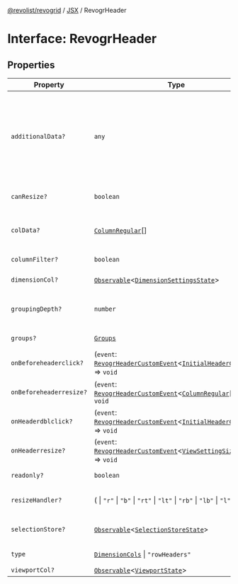 [@revolist/revogrid](README.md) / [JSX](Namespace.JSX.md) / RevogrHeader

# Interface: RevogrHeader

## Properties

| Property | Type | Description | Defined in |
| ------ | ------ | ------ | ------ |
| `additionalData?` | `any` | Extra properties to pass into header renderer, such as vue or react components to handle parent | [src/components.d.ts:1774](https://github.com/revolist/revogrid/blob/477507f867ff98f395e0119897545945e222b246/src/components.d.ts#L1774) |
| `canResize?` | `boolean` | If columns can be resized | [src/components.d.ts:1778](https://github.com/revolist/revogrid/blob/477507f867ff98f395e0119897545945e222b246/src/components.d.ts#L1778) |
| `colData?` | [`ColumnRegular`](Interface.ColumnRegular.md)[] | Columns - defines an array of grid columns. | [src/components.d.ts:1782](https://github.com/revolist/revogrid/blob/477507f867ff98f395e0119897545945e222b246/src/components.d.ts#L1782) |
| `columnFilter?` | `boolean` | Column filter | [src/components.d.ts:1786](https://github.com/revolist/revogrid/blob/477507f867ff98f395e0119897545945e222b246/src/components.d.ts#L1786) |
| `dimensionCol?` | [`Observable`](TypeAlias.Observable.md)\<[`DimensionSettingsState`](Interface.DimensionSettingsState.md)\> | Dimension settings X | [src/components.d.ts:1790](https://github.com/revolist/revogrid/blob/477507f867ff98f395e0119897545945e222b246/src/components.d.ts#L1790) |
| `groupingDepth?` | `number` | Grouping depth, how many levels of grouping | [src/components.d.ts:1794](https://github.com/revolist/revogrid/blob/477507f867ff98f395e0119897545945e222b246/src/components.d.ts#L1794) |
| `groups?` | [`Groups`](TypeAlias.Groups.md) | Column groups | [src/components.d.ts:1798](https://github.com/revolist/revogrid/blob/477507f867ff98f395e0119897545945e222b246/src/components.d.ts#L1798) |
| `onBeforeheaderclick?` | (`event`: [`RevogrHeaderCustomEvent`](Interface.RevogrHeaderCustomEvent.md)\<[`InitialHeaderClick`](TypeAlias.InitialHeaderClick.md)\>) => `void` | On initial header click | [src/components.d.ts:1802](https://github.com/revolist/revogrid/blob/477507f867ff98f395e0119897545945e222b246/src/components.d.ts#L1802) |
| `onBeforeheaderresize?` | (`event`: [`RevogrHeaderCustomEvent`](Interface.RevogrHeaderCustomEvent.md)\<[`ColumnRegular`](Interface.ColumnRegular.md)[]\>) => `void` | On before header resize | [src/components.d.ts:1806](https://github.com/revolist/revogrid/blob/477507f867ff98f395e0119897545945e222b246/src/components.d.ts#L1806) |
| `onHeaderdblclick?` | (`event`: [`RevogrHeaderCustomEvent`](Interface.RevogrHeaderCustomEvent.md)\<[`InitialHeaderClick`](TypeAlias.InitialHeaderClick.md)\>) => `void` | On header double click | [src/components.d.ts:1810](https://github.com/revolist/revogrid/blob/477507f867ff98f395e0119897545945e222b246/src/components.d.ts#L1810) |
| `onHeaderresize?` | (`event`: [`RevogrHeaderCustomEvent`](Interface.RevogrHeaderCustomEvent.md)\<[`ViewSettingSizeProp`](TypeAlias.ViewSettingSizeProp.md)\>) => `void` | On header resize | [src/components.d.ts:1814](https://github.com/revolist/revogrid/blob/477507f867ff98f395e0119897545945e222b246/src/components.d.ts#L1814) |
| `readonly?` | `boolean` | Readonly mode | [src/components.d.ts:1818](https://github.com/revolist/revogrid/blob/477507f867ff98f395e0119897545945e222b246/src/components.d.ts#L1818) |
| `resizeHandler?` | ( \| `"r"` \| `"b"` \| `"rt"` \| `"lt"` \| `"rb"` \| `"lb"` \| `"l"` \| `"t"`)[] | Defines resize position | [src/components.d.ts:1822](https://github.com/revolist/revogrid/blob/477507f867ff98f395e0119897545945e222b246/src/components.d.ts#L1822) |
| `selectionStore?` | [`Observable`](TypeAlias.Observable.md)\<[`SelectionStoreState`](TypeAlias.SelectionStoreState.md)\> | Selection, range, focus | [src/components.d.ts:1826](https://github.com/revolist/revogrid/blob/477507f867ff98f395e0119897545945e222b246/src/components.d.ts#L1826) |
| `type` | [`DimensionCols`](TypeAlias.DimensionCols.md) \| `"rowHeaders"` | Column type | [src/components.d.ts:1830](https://github.com/revolist/revogrid/blob/477507f867ff98f395e0119897545945e222b246/src/components.d.ts#L1830) |
| `viewportCol?` | [`Observable`](TypeAlias.Observable.md)\<[`ViewportState`](Interface.ViewportState.md)\> | Viewport X | [src/components.d.ts:1834](https://github.com/revolist/revogrid/blob/477507f867ff98f395e0119897545945e222b246/src/components.d.ts#L1834) |
